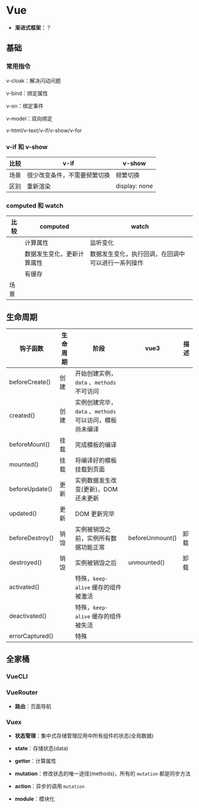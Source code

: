 # Vue

- **渐进式框架：**？

## 基础

### 常用指令

v-cloak：解决闪动问题

v-bind：绑定属性

v-on：绑定事件

v-model：双向绑定

v-html/v-text/v-if/v-show/v-for

### v-if 和 v-show

| 比较 | v-if                         | v-show        |
| ---- | ---------------------------- | ------------- |
| 场景 | 很少改变条件，不需要频繁切换 | 频繁切换      |
| 区别 | 重新渲染                     | display: none |

### computed 和 watch

| 比较 | computed                   | watch                                              |
| ---- | -------------------------- | -------------------------------------------------- |
|      | 计算属性                   | 监听变化                                           |
|      | 数据发生变化，更新计算属性 | 数据发生变化，执行回调，在回调中可以进行一系列操作 |
|      | 有缓存                     |                                                    |
| 场景 |                            |                                                    |

## 生命周期

| 钩子函数        | 生命周期 | 阶段                                                    | vue3            | 描述 |
| --------------- | -------- | ------------------------------------------------------- | --------------- | ---- |
| beforeCreate()  | 创建     | 开始创建实例，`data` 、`methods` 不可访问               |                 |      |
| created()       | 创建     | 实例创建完毕，`data` 、`methods` 可以访问，模板尚未编译 |                 |      |
| beforeMount()   | 挂载     | 完成模板的编译                                          |                 |      |
| mounted()       | 挂载     | 将编译好的模板挂载到页面                                |                 |      |
| beforeUpdate()  | 更新     | 实例数据发生改变(更新)，DOM 还未更新                    |                 |      |
| updated()       | 更新     | DOM 更新完毕                                            |                 |      |
| beforeDestroy() | 销毁     | 实例被销毁之前，实例所有数据功能正常                    | beforeUnmount() | 卸载 |
| destroyed()     | 销毁     | 实例被销毁之后                                          | unmounted()     | 卸载 |
| activated()     |          | 特殊，`keep-alive` 缓存的组件被激活                     |                 |      |
| deactivated()   |          | 特殊，`keep-alive` 缓存的组件被失活                     |                 |      |
| errorCaptured() |          | 特殊                                                    |                 |      |

## 全家桶

### VueCLI

### VueRouter

- **路由**：页面导航

### Vuex

- **状态管理**：集中式存储管理应用中所有组件的状态(全局数据)

- **state**：存储状态(data)

- **getter**：计算属性

- **mutation**：修改状态的唯一途径(methods)，所有的 `mutation` 都是同步方法

- **action**：异步的调用 `mutation`

- **module**：模块化
